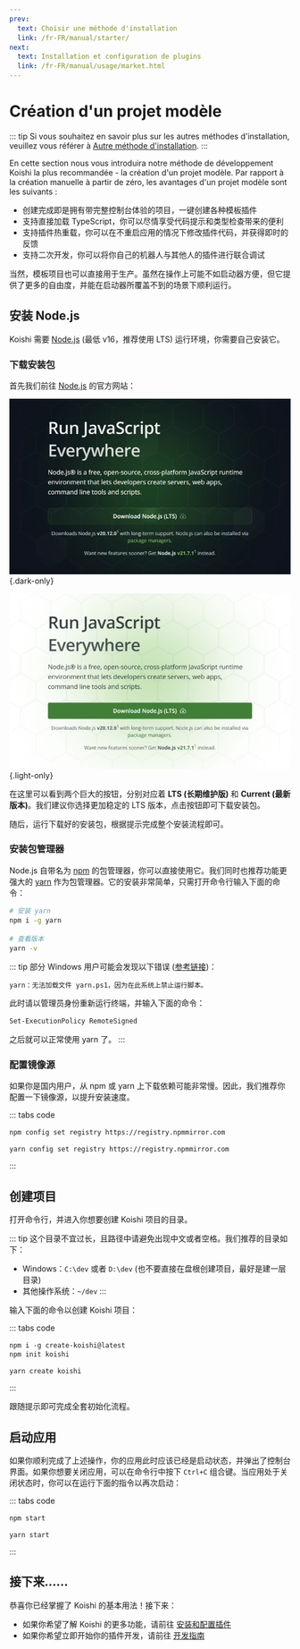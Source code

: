 ```yaml
---
prev:
  text: Choisir une méthode d'installation
  link: /fr-FR/manual/starter/
next:
  text: Installation et configuration de plugins
  link: /fr-FR/manual/usage/market.html
---
```


# Création d'un projet modèle

::: tip
Si vous souhaitez en savoir plus sur les autres méthodes d'installation, veuillez vous référer à [Autre méthode d'installation](./index.md).
:::

En cette section nous vous introduira notre méthode de développement Koishi la plus recommandée - la création d'un projet modèle. Par rapport à la création manuelle à partir de zéro, les avantages d'un projet modèle sont les suivants :

- 创建完成即是拥有带完整控制台体验的项目，一键创建各种模板插件
- 支持直接加载 TypeScript，你可以尽情享受代码提示和类型检查带来的便利
- 支持插件热重载，你可以在不重启应用的情况下修改插件代码，并获得即时的反馈
- 支持二次开发，你可以将你自己的机器人与其他人的插件进行联合调试

当然，模板项目也可以直接用于生产。虽然在操作上可能不如启动器方便，但它提供了更多的自由度，并能在启动器所覆盖不到的场景下顺利运行。

## 安装 Node.js

Koishi 需要 [Node.js](https://nodejs.org/) (最低 v16，推荐使用 LTS) 运行环境，你需要自己安装它。

### 下载安装包

首先我们前往 [Node.js](https://nodejs.org/) 的官方网站：

![home](/manual/nodejs/home-dark.webp) {.dark-only}

![home](/manual/nodejs/home-light.webp) {.light-only}

在这里可以看到两个巨大的按钮，分别对应着 **LTS (长期维护版)** 和 **Current (最新版本)**。我们建议你选择更加稳定的 LTS 版本，点击按钮即可下载安装包。

随后，运行下载好的安装包，根据提示完成整个安装流程即可。

### 安装包管理器

Node.js 自带名为 [npm](https://www.npmjs.com/) 的包管理器，你可以直接使用它。我们同时也推荐功能更强大的 [yarn](https://classic.yarnpkg.com/) 作为包管理器。它的安装非常简单，只需打开命令行输入下面的命令：

```sh
# 安装 yarn
npm i -g yarn

# 查看版本
yarn -v
```

::: tip
部分 Windows 用户可能会发现以下错误 ([参考链接](https://learn.microsoft.com/zh-cn/powershell/module/microsoft.powershell.core/about/about_execution_policies))：

```text
yarn：无法加载文件 yarn.ps1，因为在此系统上禁止运行脚本。
```

此时请以管理员身份重新运行终端，并输入下面的命令：

```sh
Set-ExecutionPolicy RemoteSigned
```

之后就可以正常使用 yarn 了。
:::

### 配置镜像源

如果你是国内用户，从 npm 或 yarn 上下载依赖可能非常慢。因此，我们推荐你配置一下镜像源，以提升安装速度。

::: tabs code
```npm
npm config set registry https://registry.npmmirror.com
```
```yarn
yarn config set registry https://registry.npmmirror.com
```
:::

## 创建项目

打开命令行，并进入你想要创建 Koishi 项目的目录。

::: tip
这个目录不宜过长，且路径中请避免出现中文或者空格。我们推荐的目录如下：

- Windows：`C:\dev` 或者 `D:\dev` (也不要直接在盘根创建项目，最好是建一层目录)
- 其他操作系统：`~/dev`
:::

输入下面的命令以创建 Koishi 项目：

::: tabs code
```npm
npm i -g create-koishi@latest
npm init koishi
```
```yarn
yarn create koishi
```
:::

跟随提示即可完成全套初始化流程。

## 启动应用

如果你顺利完成了上述操作，你的应用此时应该已经是启动状态，并弹出了控制台界面。如果你想要关闭应用，可以在命令行中按下 `Ctrl+C` 组合键。当应用处于关闭状态时，你可以在运行下面的指令以再次启动：

::: tabs code
```npm
npm start
```
```yarn
yarn start
```
:::

## 接下来……

恭喜你已经掌握了 Koishi 的基本用法！接下来：

- 如果你希望了解 Koishi 的更多功能，请前往 [安装和配置插件](../usage/market.md)
- 如果你希望立即开始你的插件开发，请前往 [开发指南](../../guide/index.md)
